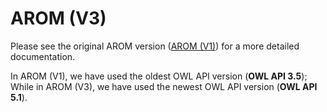 # AROM (V3)

Please see the original AROM version ([AROM (V1)](https://github.com/inesosman/AROM)) for a more detailed documentation.

In AROM (V1), we have used the oldest OWL API version (**OWL API 3.5**); While in AROM (V3), we have used the newest OWL API version (**OWL API 5.1**).
